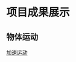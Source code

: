项目成果展示
==========
物体运动
-------
[加速运动](http://htmlpreview.github.com/？https://github.com/minliAlisa/practice/blob/master/%E7%89%A9%E4%BD%93%E8%BF%90%E5%8A%A8/%E5%8A%A0%E9%80%9F%E8%BF%90%E5%8A%A8.html)
